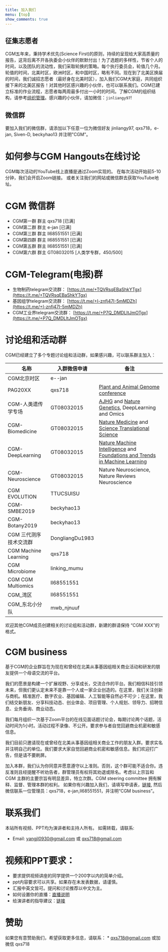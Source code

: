 ```yaml
---
title: 加入我们
menu: [top]
show_comments: true
---
```


## 征集志愿者

CGM五年来，秉持学术优先(Science First)的原则，持续的呈现给大家高质量的报告，这背后离不开各执委会小伙伴的默默付出！为了选题的多样性，节省个人的时间，以及团队的流动性，我们采取轮换的策略。每个执行委员会，轮值几个月。轮值的时间，北美时区，欧洲时区，和中国时区，略有不同。现在到了北美区换届的时间，我们诚招志愿者（最好身在北美时区），加入我们CGM大家庭，共同组织接下来的北美区报告！对其他时区感兴趣的小伙伴，也可以联系我们。CGM已建立标准的作业流程，志愿者每两周最多付出一小时的时间。了解CGM的组织结构，请参考[组织管理](https://cgmonline.co/cgmec/)。感兴趣的小伙伴，请加微信：`jinliangy97`!

## 微信群

要加入我们的微信群，请添加以下任意一位为微信好友 jinliangy97, qxs718，e-jan, Siven-D, beckyhao13 并注明"CGM"。


# 如何参与CGM Hangouts在线讨论

CGM每次活动的YouTube线上直播是通过Zoom实现的。
在每次活动开始前5-10分钟，我们会开启Zoom链接。
或者关注我们的网站或微信群去获取YouTube地址。

# CGM 微信群
- CGM第一群 群主 qxs718 [已满]
- CGM第二群 群主 e-jan [已满] 
- CGM第三群 群主 ll68551551 [已满] 
- CGM第四群 群主 ll68551551 [已满]
- CGM第五群 群主 ll68551551 [已满]
- CGM第六群 群主 GT08032015 [人类学专群，450/500]

# CGM-Telegram(电报)群
- 生物制药telegram交流群：  [https://t.me/+TQVRsqEBaShkYTgx](https://t.me/+TQVRsqEBaShkYTgx)
- 基因组学telegram交流群：  [https://t.me/+I-znfj47I-5mMDZh](https://t.me/+I-znfj47I-5mMDZh)
- CGM工业界telegram交流群： [https://t.me/+P7Q_DMDLltJmOTgx](https://t.me/+P7Q_DMDLltJmOTgx)

# 讨论组和活动群
CGM已经建立了多个专题讨论组和活动群，如果感兴趣，可以联系群主加入：

名称    | 入群微信申请     | 备注    
 ------ | -------------- | ------ 
CGM北京时区 | e--jan |
PAG20XX              | qxs718          | [Plant and Animal Genome conference](http://www.intlpag.org) 
CGM-人类遗传学专场 | GT08032015 | [AJHG](https://www.cell.com/ajhg/home) and [Nature Genetics](https://www.nature.com/ng/), DeepLearning and Omics
CGM-Biomedicine | GT08032015 | [Nature Medicine](https://www.nature.com/nm/) and [Science Translational Science](https://www.science.org/journal/stm)
CGM-DeepLearning | GT08032015 | [Nature Machine Intelligence](https://www.nature.com/natmachintell/) and [Foundations and Trends in Machine Learning]([https://www.science.org/journal/stm](https://www.scimagojr.com/journalsearch.php?q=19300156903&tip=sid&clean=0))
CGM-Neuroscience |GT08032015 | Nature Neuroscience, Nature Reviews Neuroscience
CGM EVOLUTION | TTUCSUISU |
CGM-SMBE2019|beckyhao13|
CGM-Botany2019|beckyhao13|
CGM 三代测序技术交流群  | DongliangDu1983 |   
CGM Machine Learning | qxs718          |   
CGM Microbiome|linking_mumu|
CGM CGM Multiomics|ll68551551|
CGM_湾区 |ll68551551|
CGM_东北小分队|mwb_njnuuf|

欢迎其他CGM成员创建相关的讨论组和活动群，新建的群请保持 “CGM XXX”的格式。

# CGM business
基于CGM的企业群旨在为现在和曾经在北美从事基因组相关商业活动和研发的朋友提供一个母语交流的平台。

我们的愿景是构建一个扩展视野、分享成长，交流合作的平台。我们相信科技引领未来，但我们更认定未来不是靠一个人或一家企业创造的。在这里，我们关注创新与商机。精准医疗、数字农业、基因编辑、人工智能等自然必不可少；在这里，我们结交新朋友、分享科技动态、创业体会、项目管理、个人规划、领导力、招聘信息、业务垂询、商业动态。

我们每月组织一次基于Zoom平台的在线见面话题讨论会，每期讨论两个话题，活动时间为1小时。活动过程不录像、不公开。要求参与者自觉回避商业机密和敏感信息。

我们目前只邀请现在或曾经在北美从事基因组相关商业工作的朋友入群。要求实名并注明自己的单位。我们要求大家自觉回避商业机密和敏感信息。我们欢迎打广告，但是请不要刷屏。
 
加入本群，我们认为你同意并愿意遵守以上准则。否则，这个群可能不适合你。违反准则且经提醒不听劝告者，群管理员有权将其劝退或除名。考虑以上宗旨和CGM 主群的主要宗旨有明显差异，特立次群。CGM steering committee 拥有解释、监督、管理本群的权利。
如果你有兴趣加入我们，请填写申请表，[链接](https://forms.gle/GnvnQLLdAoSD21tq5), 然后微信联系一位管理员：qxs718，e-jan,ll68551551，并注明“CGM business”。
 
# 联系我们

本站所有视频、PPT均为演讲者和主持人所有。 如需转载，请联系:  
- Email: yangjl0930@gmail.com 或 qxs718@gmail.com

# 视频和PPT要求：

- 要求提供视频讲座的同学提供一个200字以内的简单介绍。
- ppt内容要求可以共享。如果存在未发表数据，请谨慎。
- 汇报中英文皆可。提问和讨论推荐以中文为主。
- 如何设置你的直播：[直播说明](ttps://docs.google.com/document/d/1fxmuZwoLearelWj2G1jK_wGcFdSQQ_0wVWC1YwgjkcM/edit?usp=sharing)
- 给演讲者的指导建议：[链接](https://docs.google.com/document/d/1pGoB_LCvdC84P2ZpEXBKeUES1g2rDvC2EmfOPRo-KiI/edit?usp=sharing)

# 赞助
如果您有意赞助我们，希望获取更多信息，请联系： * qxs718@gmail.com 或加微信 qxs718
